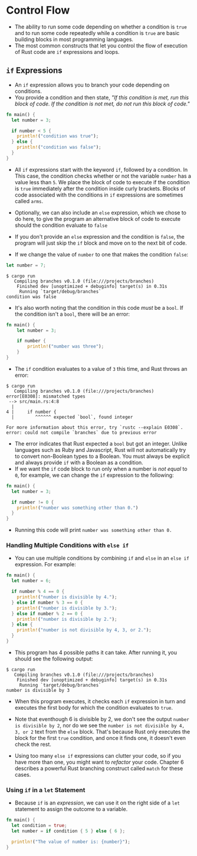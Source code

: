 # Control Flow
- The ability to run some code depending on whether a condition is `true` and to run some code repeatedly while a condition is `true` are basic building blocks in most programming languages.
- The most common constructs that let you control the flow of execution of Rust code are `if` expressions and loops.

## `if` Expressions
- An `if` expression allows you to branch your code depending on conditions.
- You provide a condition and then state, _"If this condition is met, run this block of code. If the condition is not met, do not run this block of code."_

```rust
fn main() {
  let number = 3;

  if number < 5 {
    println!("condition was true");
  } else {
    println!("condition was false");
  }
}
```

- All `if` expressions start with the keyword `if`, followed by a condition. In
This case, the condition checks whether or not the variable `number` has a value less than `5`. We place the block of code to execute if the condition is `true` immediately after the condition inside curly brackets. Blocks of code associated
with the conditions in `if` expressions are sometimes called `arms`.
- Optionally, we can also include an `else` expression, which we chose to do here,
to give the program an alternative block of code to execute should the condition
evaluate to `false`
- If you don't provide an `else` expression and the condition is `false`, the program will just skip the `if` block and move on to the next bit of code.

- If we change the value of `number` to one that makes the condition `false`:
```rust
let number = 7;
```
```
$ cargo run
   Compiling branches v0.1.0 (file:///projects/branches)
    Finished dev [unoptimized + debuginfo] target(s) in 0.31s
     Running `target/debug/branches`
condition was false
```

- It's also worth noting that the condition in this code _must_ be a `bool`. If the condition isn't a `bool`, there will be an error:

```rust
fn main() {
    let number = 3;

    if number {
        println!("number was three");
    }
}
```

- The `if` condition evaluates to a value of `3` this time, and Rust throws an error:
```
$ cargo run
   Compiling branches v0.1.0 (file:///projects/branches)
error[E0308]: mismatched types
 --> src/main.rs:4:8
  |
4 |     if number {
  |        ^^^^^^ expected `bool`, found integer

For more information about this error, try `rustc --explain E0308`.
error: could not compile `branches` due to previous error
```

- The error indicates that Rust expected a `bool` but got an integer. Unlike languages such as Ruby and Javascript, Rust will not automatically try to convert non-Boolean types to a Boolean. You must always be explicit and always provide `if` with a Boolean as a condition.
- If we want the `if` code block to run only when a number is _not equal_ to `0`, for example, we can change the `if` expression to the following:

```rust
fn main() {
  let number = 3;

  if number != 0 {
    println!("number was something other than 0.")
  }
}
```
- Running this code will print `number was something other than 0.`

### Handling Multiple Conditions with `else if`

- You can use multiple conditions by combining `if` and `else` in an `else if` expression. For example:

```rust
fn main() {
  let number = 6;

  if number % 4 == 0 {
    println!("number is divisible by 4.");
  } else if number % 3 == 0 {
    println!("number is divisible by 3.");
  } else if number % 2 == 0 {
    println!("number is divisible by 2.");
  } else {
    println!("number is not divisible by 4, 3, or 2.");
  }
}
```

- This program has 4 possible paths it can take. After running it, you should see the following output:

```
$ cargo run
   Compiling branches v0.1.0 (file:///projects/branches)
    Finished dev [unoptimized + debuginfo] target(s) in 0.31s
     Running `target/debug/branches`
number is divisible by 3
```

- When this program executes, it checks each `if` expression in turn and executes the first body for which the condition evaluates to `true`.
- Note that eventhough 6 is divisible by 2, we don't see the output `number is divisible by 2`, nor do we see the `number is not divisible by 4, 3, or 2` text from the `else` block. That's because Rust only executes the block for the first `true` condition, and once it finds one, it doesn't even check the rest.

- Using too many `else if` expressions can clutter your code, so if you have more than one, you might want to _refactor_ your code. Chapter 6 describes a powerful Rust branching construct called `match` for these cases.

### Using `if` in a `let` Statement
- Because `if` is an _expression_, we can use it on the right side of a `let` statement to assign the outcome to a variable.

```rust
fn main() {
  let condition = true;
  let number = if condition { 5 } else { 6 };

  println!("The value of number is: {number}");
}
```